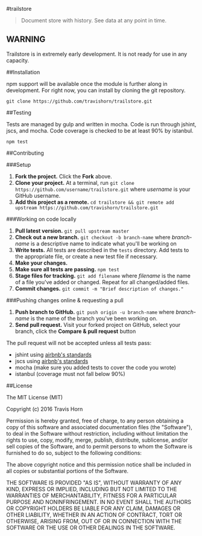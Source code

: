#trailstore

> Document store with history. See data at any point in time.

## WARNING

Trailstore is in extremely early development. It is not ready for use in any capacity.

##Installation

npm support will be available once the module is further along in development.
For right now, you can install by cloning the git repository.

    git clone https://github.com/travishorn/trailstore.git

##Testing

Tests are managed by gulp and written in mocha. Code is run through jshint,
jscs, and mocha. Code coverage is checked to be at least 90% by istanbul.

    npm test

##Contributing

###Setup

1. **Fork the project.** Click the **Fork** above.
2. **Clone your project.** At a terminal, run
`git clone https://github.com/username/trailstore.git` where *username* is your
GitHub username.
3. **Add this project as a remote.** `cd trailstore && git remote add upstream
https://github.com/travishorn/trailstore.git`

###Working on code locally

1. **Pull latest version.** `git pull upstream master`
2. **Check out a new branch.** `git checkout -b branch-name` where *branch-name*
is a descriptive name to indicate what you'll be working on
3. **Write tests.** All tests are described in the `tests` directory. Add tests
to the appropriate file, or create a new test file if necessary.
3. **Make your changes.**
4. **Make sure all tests are passing.** `npm test`
5. **Stage files for tracking.** `git add filename` where *filename* is the name
of a file you've added or changed. Repeat for all changed/added files.
6. **Commit changes.** `git commit -m "Brief description of changes."`

###Pushing changes online & requesting a pull

1. **Push branch to GitHub.** `git push origin -u branch-name` where
*branch-name* is the name of the branch you've been working on.
2. **Send pull request.** Visit your forked project on GitHub, select your
branch, click the **Compare & pull request** button

The pull request will not be accepted unless all tests pass:

- jshint using [airbnb's standards](https://github.com/airbnb/javascript/blob/master/linters/jshintrc)
- jscs using [airbnb's standards](https://github.com/jscs-dev/node-jscs/blob/master/presets/airbnb.json)
- mocha (make sure you added tests to cover the code you wrote)
- istanbul (coverage must not fall below 90%)

##License

The MIT License (MIT)

Copyright (c) 2016 Travis Horn

Permission is hereby granted, free of charge, to any person obtaining a copy
of this software and associated documentation files (the "Software"), to deal
in the Software without restriction, including without limitation the rights
to use, copy, modify, merge, publish, distribute, sublicense, and/or sell
copies of the Software, and to permit persons to whom the Software is
furnished to do so, subject to the following conditions:

The above copyright notice and this permission notice shall be included in
all copies or substantial portions of the Software.

THE SOFTWARE IS PROVIDED "AS IS", WITHOUT WARRANTY OF ANY KIND, EXPRESS OR
IMPLIED, INCLUDING BUT NOT LIMITED TO THE WARRANTIES OF MERCHANTABILITY,
FITNESS FOR A PARTICULAR PURPOSE AND NONINFRINGEMENT. IN NO EVENT SHALL THE
AUTHORS OR COPYRIGHT HOLDERS BE LIABLE FOR ANY CLAIM, DAMAGES OR OTHER
LIABILITY, WHETHER IN AN ACTION OF CONTRACT, TORT OR OTHERWISE, ARISING FROM,
OUT OF OR IN CONNECTION WITH THE SOFTWARE OR THE USE OR OTHER DEALINGS IN
THE SOFTWARE.
